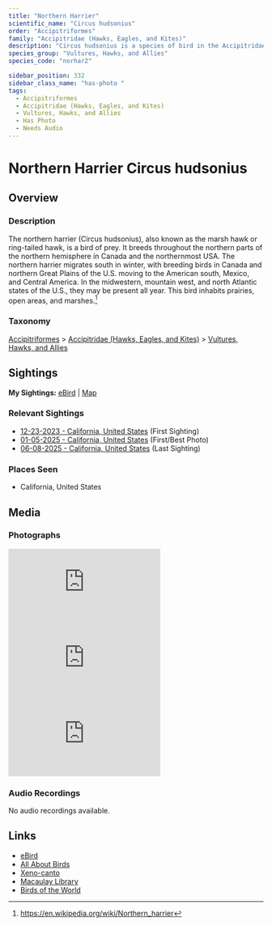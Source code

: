 ```yaml
---
title: "Northern Harrier"
scientific_name: "Circus hudsonius"
order: "Accipitriformes"
family: "Accipitridae (Hawks, Eagles, and Kites)"
description: "Circus hudsonius is a species of bird in the Accipitridae (Hawks, Eagles, and Kites) family. It has been observed 23 times. It has been photographed."
species_group: "Vultures, Hawks, and Allies"
species_code: "norhar2"

sidebar_position: 332
sidebar_class_name: "has-photo "
tags: 
  - Accipitriformes
  - Accipitridae (Hawks, Eagles, and Kites)
  - Vultures, Hawks, and Allies
  - Has Photo
  - Needs Audio
---
```


# Northern Harrier <span className='sci_name'>Circus hudsonius</span>

## Overview

### Description
The northern harrier (Circus hudsonius), also known as the marsh hawk or ring-tailed hawk, is a bird of prey. It breeds throughout the northern parts of the northern hemisphere in Canada and the northernmost USA.
The northern harrier migrates south in winter, with breeding birds in Canada and northern Great Plains of the U.S. moving to the American south, Mexico, and Central America. In the midwestern, mountain west, and north Atlantic states of the U.S., they may be present all year. This bird inhabits prairies, open areas, and marshes.[^1]

[^1]: https://en.wikipedia.org/wiki/Northern_harrier

### Taxonomy
[Accipitriformes](/tags/accipitriformes) > [Accipitridae (Hawks, Eagles, and Kites)](/tags/accipitridae-hawks-eagles-and-kites) > [Vultures, Hawks, and Allies](/tags/vultures-hawks-and-allies)


## Sightings

**My Sightings:** [eBird](https://ebird.org/lifelist?r=world&time=life&spp=norhar2) | [Map](/map?species_code=norhar2)

### Relevant Sightings

* [12-23-2023 - California, United States](https://ebird.org/checklist/S157058117) (First Sighting)
* [01-05-2025 - California, United States](https://ebird.org/checklist/S208150408) (First/Best Photo)
* [06-08-2025 - California, United States](https://ebird.org/checklist/S248217323) (Last Sighting)

### Places Seen

* California, United States



## Media
### Photographs
<iframe className="photo_iframe horizontal" src="https://macaulaylibrary.org/asset/629201515/embed" frameBorder="0" allowFullScreen></iframe>
<iframe className="photo_iframe horizontal" src="https://macaulaylibrary.org/asset/629201603/embed" frameBorder="0" allowFullScreen></iframe>
<iframe className="photo_iframe horizontal" src="https://macaulaylibrary.org/asset/637296884/embed" frameBorder="0" allowFullScreen></iframe>

### Audio Recordings
No audio recordings available.

## Links
* [eBird](https://ebird.org/species/norhar2) 
* [All About Birds](https://www.allaboutbirds.org/guide/norhar2) 
* [Xeno-canto](https://www.xeno-canto.org/species/circus-hudsonius) 
* [Macaulay Library](https://search.macaulaylibrary.org/catalog?taxonCode=norhar2&sort=rating_rank_desc)
* [Birds of the World](https://birdsoftheworld.org/bow/species/norhar2)
